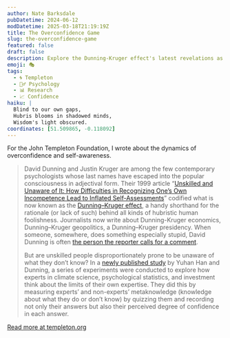 ```yaml
---
author: Nate Barksdale
pubDatetime: 2024-06-12
modDatetime: 2025-03-18T21:19:19Z
title: The Overconfidence Game
slug: the-overconfidence-game
featured: false
draft: false
description: Explore the Dunning-Kruger effect's latest revelations as experts and non-experts test their limits of self-awareness in new, illuminating experiments.
emoji: 🎭
tags:
  - 🌀 Templeton
  - 🧘‍♂️ Psychology
  - 📊 Research
  - 📈 Confidence
haiku: |
  Blind to our own gaps,  
  Hubris blooms in shadowed minds,  
  Wisdom's light obscured.
coordinates: [51.509865, -0.118092]
---
```


For the John Templeton Foundation, I wrote about the dynamics of overconfidence and self-awareness.

> David Dunning and Justin Kruger are among the few contemporary psychologists whose last names have escaped into the popular consciousness in adjectival form. Their 1999 article “[Unskilled and Unaware of It: How Difficulties in Recognizing One’s Own Incompetence Lead to Inflated Self-Assessments](https://dacemirror.sci-hub.se/journal-article/d892f06cdd326ef83a9ae29ed540647c/kruger1999.pdf)” codified what is now known as the [Dunning–Kruger effect](https://en.wikipedia.org/wiki/Dunning%E2%80%93Kruger_effect), a handy shorthand for the rationale (or lack of such) behind all kinds of hubristic human foolishness. Journalists now write about Dunning-Kruger economics, Dunning–Kruger geopolitics, a Dunning–Kruger presidency. When someone, somewhere, does something especially stupid, David Dunning is often [the person the reporter calls for a comment](https://www.nytimes.com/2023/10/20/world/europe/mannequin-theft-jewelry-warsaw.html?searchResultPosition=3).
>
> But are unskilled people disproportionately prone to be unaware of what they don’t know? In a [newly published study](https://onlinelibrary.wiley.com/doi/full/10.1002/bdm.2375) by Yuhan Han and Dunning, a series of experiments were conducted to explore how experts in climate science, psychological statistics, and investment think about the limits of their own expertise. They did this by measuring experts’ and non-experts’ metaknowledge (knowledge about what they do or don’t know) by quizzing them and recording not only their answers but also their perceived degree of confidence in each answer.

[Read more at templeton.org](https://www.templeton.org/news/the-overconfidence-game)
